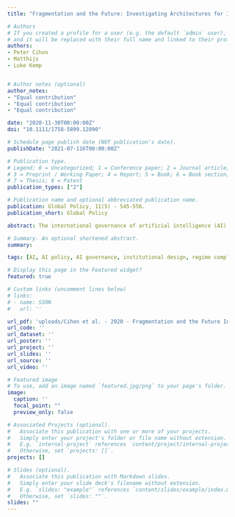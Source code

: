 ```yaml
---
title: "Fragmentation and the Future: Investigating Architectures for International AI Governance"

# Authors
# If you created a profile for a user (e.g. the default `admin` user), write the username (folder name) here 
# and it will be replaced with their full name and linked to their profile.
authors:
- Peter Cihon
- Matthijs
- Luke Kemp


# Author notes (optional)
author_notes:
- "Equal contribution"
- "Equal contribution"
- "Equal contribution"

date: "2020-11-30T00:00:00Z"
doi: "10.1111/1758-5899.12890"

# Schedule page publish date (NOT publication's date).
publishDate: "2021-07-116T00:00:00Z"

# Publication type.
# Legend: 0 = Uncategorized; 1 = Conference paper; 2 = Journal article;
# 3 = Preprint / Working Paper; 4 = Report; 5 = Book; 6 = Book section;
# 7 = Thesis; 8 = Patent
publication_types: ["2"]

# Publication name and optional abbreviated publication name.
publication: Global Policy, 11(5) - 545-556.
publication_short: Global Policy

abstract: The international governance of artificial intelligence (AI) is at a crossroads - should it remain fragmented or be centralised? We draw on the history of environment, trade, and security regimes to identify advantages and disadvantages in centralising AI governance. Some considerations, such as efficiency and political power, speak for centralisation. The risk of creating a slow and brittle institution, and the difficulty of pairing deep rules with adequate participation, speak against it. Other considerations depend on the specific design. A centralised body may be able to deter forum shopping and ensure policy coordination. However, forum shopping can be beneficial, and fragmented institutions could self-organise. In sum, these trade-offs should inform development of the AI governance architecture, which is only now emerging. We apply the trade-offs to the case of the potential development of high-level machine intelligence. We conclude with two recommendations. First, the outcome will depend on the exact design of a central institution. A well-designed centralised regime covering a set of coherent issues could be beneficial. But locking-in an inadequate structure may pose a fate worse than fragmentation. Second, fragmentation will likely persist for now. The developing landscape should be monitored to see if it is self-organising or simply inadequate.

# Summary. An optional shortened abstract.
summary: 

tags: [AI, AI policy, AI governance, institutional design, regime complexity, polycentricity, trade regime, security regime, environment regime]

# Display this page in the Featured widget?
featured: true

# Custom links (uncomment lines below)
# links:
# - name: SSRN
#   url: ''

url_pdf: 'uploads/Cihon et al. - 2020 - Fragmentation and the Future Investigating Archit.pdf'
url_code: ''
url_dataset: ''
url_poster: ''
url_project: ''
url_slides: ''
url_source: ''
url_video: ''

# Featured image
# To use, add an image named `featured.jpg/png` to your page's folder. 
image:
  caption: ''
  focal_point: ""
  preview_only: false

# Associated Projects (optional).
#   Associate this publication with one or more of your projects.
#   Simply enter your project's folder or file name without extension.
#   E.g. `internal-project` references `content/project/internal-project/index.md`.
#   Otherwise, set `projects: []`.
projects: []

# Slides (optional).
#   Associate this publication with Markdown slides.
#   Simply enter your slide deck's filename without extension.
#   E.g. `slides: "example"` references `content/slides/example/index.md`.
#   Otherwise, set `slides: ""`.
slides: ""
---
```


<!-- {{% callout note %}}
Click the *Cite* button above to demo the feature to enable visitors to import publication metadata into their reference management software.
{{% /callout %}}

{{% callout note %}}
Create your slides in Markdown - click the *Slides* button to check out the example.
{{% /callout %}}
 -->

